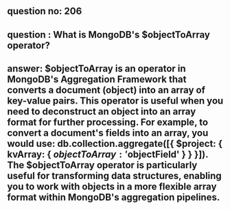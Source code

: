 
      
## question no: 206

## question : What is MongoDB's $objectToArray operator?

## answer: $objectToArray is an operator in MongoDB's Aggregation Framework that converts a document (object) into an array of key-value pairs. This operator is useful when you need to deconstruct an object into an array format for further processing. For example, to convert a document's fields into an array, you would use: db.collection.aggregate([{ $project: { kvArray: { $objectToArray: '$objectField' } } }]). The $objectToArray operator is particularly useful for transforming data structures, enabling you to work with objects in a more flexible array format within MongoDB's aggregation pipelines.
      